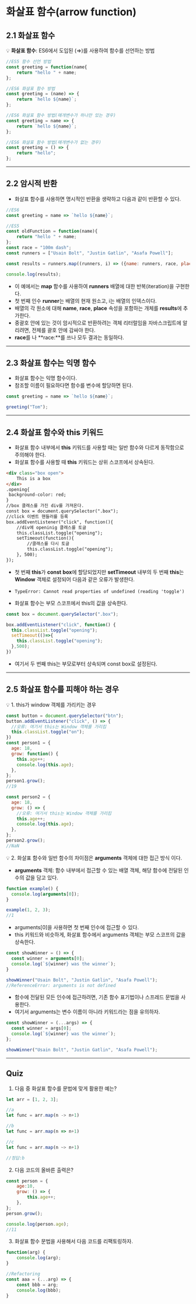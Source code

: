 # 화살표 함수(**arrow function)**

## 2.1 화살표 함수

💡 **화살표 함수**: ES6에서 도입된 (⇒)를 사용하여 함수를 선언하는 방법 

```jsx
//ES5 함수 선언 방법
const greeting = function(name{
	return "hello " + name;
};

//ES6 화살표 함수 방법
const greeting = (name) => {
	return `hello ${name}`;
};

//ES6 화살표 함수 방법(매개변수가 하나만 있는 경우)
const greeting = name => {
	return `hello ${name}`;
};

//ES6 화살표 함수 방법(매개변수가 없는 경우)
const greeting = () => {
	return "hello";
};
```

------

## 2.2 암시적 반환

- 화살표 함수를 사용하면 명시적인 반환을 생략하고 다음과 같이 반환할 수 있다.

```jsx
//ES6
const greeting = name => `hello ${name}`;

//ES5
const oldFunction = function(name){
	return "hello " + name;
};
const race = "100m dash";
const runners = ["Usain Bolt", "Justin Gatlin", "Asafa Powell"];

const results = runners.map((runners, i) => ({name: runners, race, place:i+1}));

console.log(results);
```

- 이 예에서는 **map** 함수를 사용하여 **runners** 배열에 대한 반복(iteration)을 구현한다.
- 첫 번째 인수 **runner**는 배열의 현재 원소고, i는 배열의 인덱스이다.
- 배열의 각 원소에 대해 **name**, **race**, **place**  속성을 포함하는 개체를 **results**에 추가한다.
- 중괄호 안에 있는 것이 암시적으로 반환하려는 객체 리터럴임을 자바스크립트에 알리려면, 전체를 괄호 안에 감싸야 한다.
- **race**를 나 **race:**를 쓰나 모두 결과는 동일하다.

------

## 2.3 화살표 함수는 익명 함수

- 화살표 함수는 익명 함수이다.
- 참조할 이름이 필요하다면 함수를 변수에 할당하면 된다.

```jsx
const greeting = name => `hello ${name}`;

greeting("Tom");
```

------

## 2.4 화살표 함수와 this 키워드

- 화살표 함수 내부에서 **this** 키워드를 사용할 때는 일반 함수와 다르게 동작함으로 주의해야 한다.
- 화살표 함수를 사용할 때 **this** 키워드는 상위 스코프에서 상속된다.

```html
<div class="box open">
	This is a box
</div>
.opening{
 background-color: red;
}
//box 클래스를 가진 div를 가져온다.
const box = document.querySelector(".box");
//click 이벤트 핸들러를 등록
box.addEventListener("click", function(){
	//div에 openinig 클래스를 토글
	this.classList.toggle("opening");
	setTimeout(function(){
		//클래스를 다시 토글
		this.classList.toggle("opening");
	}, 500);
});
```

- 첫 번쨰 **this**가 **const** **box**에 할당되었지만 **setTimeout** 내부의 두 번째 **this**는 **Window** 객체로 설정되어 다음과 같은 오류가 발생한다.

- `TypeError: Cannot read properties of undefined (reading 'toggle')`

- 화살표 함수는 부모 스코프에서 this의 값을 상속한다.

  

```jsx
const box = document.querySelector(".box");

box.addEventListener("click", function() {
  this.classList.toggle("opening");
  setTimeout(()=>{
    this.classList.toggle("opening");
  },500);
})
```

- 여기서 두 번째 this는 부모로부터 상속되며 const box로 설정된다.

------

## 2.5 화살표 함수를 피해야 하는 경우

💡 1.  this가 window 객체를 가리키는 경우

```jsx
const button = document.querySelector("btn");
button.addEventListener("click", () => {
  //오류: 여기서 this는 Window 객체를 가리킴
  this.classList.toggle("on");
})
const person1 = {
  age: 18,
  grow: function() {
    this.age++;
    console.log(this.age);
  },
};
person1.grow();
//19

const person2 = {
  age: 18,
  grow: () => {
    //오류: 여기서 this는 Window 객체를 가리킴
    this.age++;
    console.log(this.age);
  },
};
person2.grow();
//NaN
```



💡 2. 화살표 함수와 일반 함수의 차이점은 **arguments** 객체에 대한 접근 방식 이다.

- **arguments** 객체: 함수 내부에서 접근할 수 있는 배열 객체, 해당 함수에 전달된 인수의 값을 담고 있다.

```jsx
function example() {
  console.log(arguments[0]);
}

example(1, 2, 3);
//1
```

- arguments[0]을 사용하면 첫 번째 인수에 접근할 수 있다.
- this 키워드와 비슷하게, 화살표 함수에서 arguments 객체는 부모 스코프의 값을 상속한다.

```jsx
const showWinner = () => {
  const winner = arguments[0];
  console.log(`${winner} was the winner`);
}

showWinner("Usain Bolt", "Justin Gatlin", "Asafa Powell");
//ReferenceError: arguments is not defined
```

- 함수에 전달된 모든 인수에 접근하려면, 기존 함수 표기법이나 스프레드 문법을 사용한다.
- 여기서 arguments는 변수 이름이 아니라 키워드라는 점을 유의하자.

```jsx
const showWinner = (...args) => {
  const winner = args[0];
  console.log(`${winner} was the winner`);
};

showWinner("Usain Bolt", "Justin Gatlin", "Asafa Powell");
```

------

## Quiz

1. 다음 중 화살표 함수를 문법에 맞게 활용한 예는?

```jsx
let arr = [1, 2, 3];

//a
let func = arr.map(n -> n+1)

//b
let func = arr.map(n => n+1)

//c
let func = arr.map(n ~> n+1)

//정답:b
```

2. 다음 코드의 올바른 출력은?

```jsx
const person = {
	age:10,
	grow: () => {
		this.age++;
	},
};
person.grow();

console.log(person.age);
//11
```

3. 화살표 함수 문법을 사용해서 다음 코드를 리팩토링하자.

```jsx
function(arg) {
	console.log(arg);
}

//Refactoring
const aaa = (...arg) => {
	const bbb = arg;
	console.log(bbb);
}
```